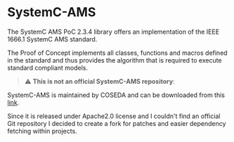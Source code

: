 SystemC-AMS
===========

The SystemC AMS PoC 2.3.4 library offers an implementation of the IEEE 1666.1 SystemC AMS standard.

The Proof of Concept implements all classes, functions and macros defined in the standard and thus provides the algorithm that is required to execute standard compliant models.


> :warning: **This is not an official SystemC-AMS repository**:

SystemC-AMS is maintained by COSEDA and can be downloaded from this [link](https://www.coseda-tech.com/systemc-ams-proof-of-concept).

Since it is released under Apache2.0 license and I couldn't find an official Git repository I decided to create a fork for patches and easier dependency fetching within projects.
